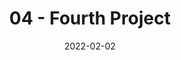 ---
slug: "/project-four"
date: "2022-02-02"
title: "04 - Fourth Project"
description: "Hello"
imglink: "../../images/pexels-henry-&-co-8678696.jpg"
---